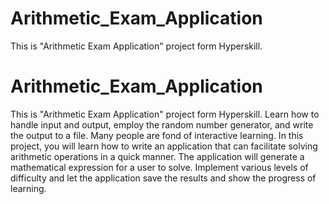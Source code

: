 # Arithmetic_Exam_Application
This is "Arithmetic Exam Application" project form Hyperskill.
# Arithmetic_Exam_Application
This is "Arithmetic Exam Application" project form Hyperskill.
Learn how to handle input and output, employ the random number generator, and write the output to a file.
Many people are fond of interactive learning. In this project, you will learn how to write an application that can facilitate solving arithmetic operations in a quick manner. The application will generate a mathematical expression for a user to solve. Implement various levels of difficulty and let the application save the results and show the progress of learning.

